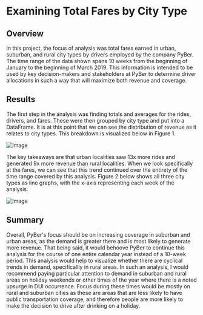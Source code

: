# Examining Total Fares by City Type
## Overview
In this project, the focus of analysis was total fares earned in urban, suburban, and rural city types by drivers employed by the company PyBer. The time range of the data shown spans 10 weeks from the beginning of January to the beginning of March 2019. This information is intended to be used by key decision-makers and stakeholders at PyBer to determine driver allocations in such a way that will maximize both revenue and coverage. 

## Results

The first step in the analysis was finding totals and averages for the rides, drivers, and fares. These were then grouped by city type and put into a DataFrame. It is at this point that we can see the distribution of revenue as it relates to city types. This breakdown is visualized below in Figure 1. 

![image](https://user-images.githubusercontent.com/92336585/152650889-7624d90b-2a22-4b83-b5a3-d796f8fc014b.png)

The key takeaways are that urban localities saw 13x more rides and generated 9x more revenue than rural localities. When we look specifically at the fares, we can see that this trend continued over the entirety of the time range covered by this analysis. Figure 2 below shows all three city types as line graphs, with the x-axis representing each week of the analysis. 

![image](https://user-images.githubusercontent.com/92336585/152651410-bd9f50fe-b9a4-457a-af8a-188e20674b3c.png)

## Summary
Overall, PyBer's focus should be on increasing coverage in suburban and urban areas, as the demand is greater there and is most likely to generate more revenue. That being said, it would behoove PyBer to continue this analysis for the course of one entire calendar year instead of a 10-week period. This analysis would help to visualize whether there are cyclical trends in demand, specificallly in rural areas. In such an analysis, I would recommend paying particular attention to demand in suburban and rural areas on holiday weekends or other times of the year where there is a noted upsurge in DUI occurrence. Focus during these times would be mostly on rural and suburban cities as these are areas that are less likely to have public transportation coverage, and therefore people are more likely to make the decision to drive after drinking on a holiday. 

